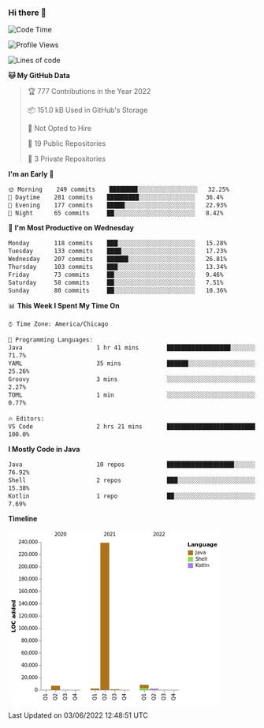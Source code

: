 ### Hi there 👋


<!--START_SECTION:waka-->
![Code Time](http://img.shields.io/badge/Code%20Time-2%2C276%20hrs%2055%20mins-blue)

![Profile Views](http://img.shields.io/badge/Profile%20Views-0-blue)

![Lines of code](https://img.shields.io/badge/From%20Hello%20World%20I%27ve%20Written-259%20Thousand%20lines%20of%20code-blue)

**🐱 My GitHub Data** 

> 🏆 777 Contributions in the Year 2022
 > 
> 📦 151.0 kB Used in GitHub's Storage 
 > 
> 🚫 Not Opted to Hire
 > 
> 📜 19 Public Repositories 
 > 
> 🔑 3 Private Repositories  
 > 
**I'm an Early 🐤** 

```text
🌞 Morning    249 commits    ████████░░░░░░░░░░░░░░░░░   32.25% 
🌆 Daytime    281 commits    █████████░░░░░░░░░░░░░░░░   36.4% 
🌃 Evening    177 commits    █████░░░░░░░░░░░░░░░░░░░░   22.93% 
🌙 Night      65 commits     ██░░░░░░░░░░░░░░░░░░░░░░░   8.42%

```
📅 **I'm Most Productive on Wednesday** 

```text
Monday       118 commits    ███░░░░░░░░░░░░░░░░░░░░░░   15.28% 
Tuesday      133 commits    ████░░░░░░░░░░░░░░░░░░░░░   17.23% 
Wednesday    207 commits    ██████░░░░░░░░░░░░░░░░░░░   26.81% 
Thursday     103 commits    ███░░░░░░░░░░░░░░░░░░░░░░   13.34% 
Friday       73 commits     ██░░░░░░░░░░░░░░░░░░░░░░░   9.46% 
Saturday     58 commits     ██░░░░░░░░░░░░░░░░░░░░░░░   7.51% 
Sunday       80 commits     ██░░░░░░░░░░░░░░░░░░░░░░░   10.36%

```


📊 **This Week I Spent My Time On** 

```text
⌚︎ Time Zone: America/Chicago

💬 Programming Languages: 
Java                     1 hr 41 mins        ██████████████████░░░░░░░   71.7% 
YAML                     35 mins             ██████░░░░░░░░░░░░░░░░░░░   25.26% 
Groovy                   3 mins              ░░░░░░░░░░░░░░░░░░░░░░░░░   2.27% 
TOML                     1 min               ░░░░░░░░░░░░░░░░░░░░░░░░░   0.77%

🔥 Editors: 
VS Code                  2 hrs 21 mins       █████████████████████████   100.0%

```

**I Mostly Code in Java** 

```text
Java                     10 repos            ███████████████████░░░░░░   76.92% 
Shell                    2 repos             ███░░░░░░░░░░░░░░░░░░░░░░   15.38% 
Kotlin                   1 repo              ██░░░░░░░░░░░░░░░░░░░░░░░   7.69%

```


**Timeline**

![Chart not found](https://raw.githubusercontent.com/powercasgamer/powercasgamer/master/charts/bar_graph.png) 


 Last Updated on 03/06/2022 12:48:51 UTC
<!--END_SECTION:waka-->
